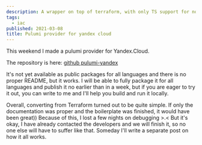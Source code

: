 ```yaml
---
description: A wrapper on top of terraform, with only TS support for now, but already usable.
tags:
  - iac
published: 2021-03-08
title: Pulumi provider for yandex cloud
---
```


This weekend I made a pulumi provider for Yandex.Cloud.

The repository is here: [github pulumi-yandex](https://github.com/aladmit/pulumi-yandex)

It's not yet available as public packages for all languages and there is no proper README, but it works. I will be able to fully package it for all languages and publish it no earlier than in a week, but if you are eager to try it out, you can write to me and I'll help you build and run it locally.

Overall, converting from Terraform turned out to be quite simple. If only the documentation was proper and the boilerplate was finished, it would have been great)) Because of this, I lost a few nights on debugging >.< But it's okay, I have already contacted the developers and we will finish it, so no one else will have to suffer like that. Someday I'll write a separate post on how it all works.